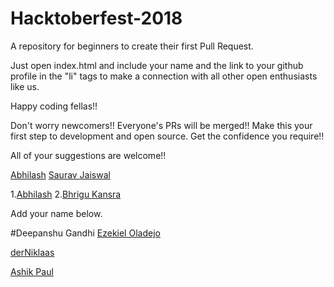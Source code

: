 # Hacktoberfest-2018
A repository for beginners to create their first Pull Request. 

Just open index.html and include your name and the link to your github profile in the "li" tags to make a connection with all other open enthusiasts like us.

Happy coding fellas!!

Don't worry newcomers!! Everyone's PRs will be merged!! Make this your first step to development and open source. Get the confidence you require!!

All of your suggestions are welcome!!


[Abhilash](http://iamabhilash.me)
[Saurav Jaiswal](https://sauravjaiswalsj.github.io/)

1.[Abhilash](http://iamabhilash.me)
2.[Bhrigu Kansra](https://github.com/kinetickansra)

Add your name below.


#Deepanshu Gandhi
[Ezekiel Oladejo](https://twitter.com/iamwebwiz)

[derNiklaas](https://twitter.com/derNiklaas)

[Ashik Paul](https://github.com/Ashikpaul)




